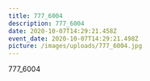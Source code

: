 ```yaml
---
title: 777_6004
description: 777_6004
date: 2020-10-07T14:29:21.458Z
event_date: 2020-10-07T14:29:21.498Z
picture: /images/uploads/777_6004.jpg
---
```

777_6004